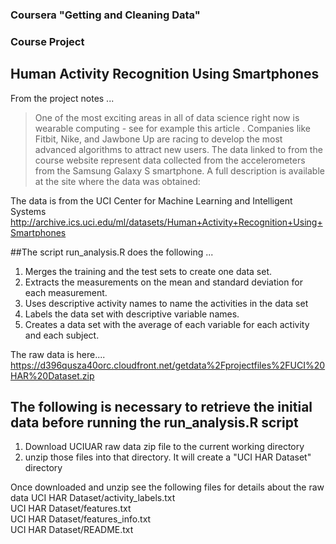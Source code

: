 ### Coursera "Getting and Cleaning Data"
### Course Project

## Human Activity Recognition Using Smartphones 
From the project notes ...
> One of the most exciting areas in all of data science right now is wearable
> computing - see for example this article . Companies like Fitbit, Nike, and 
> Jawbone Up are racing to develop the most advanced algorithms to attract new 
> users. The data linked to from the course website represent data collected from 
> the accelerometers from the Samsung Galaxy S smartphone. A full description is 
> available at the site where the data was obtained: 

The data is from the UCI Center for Machine Learning and Intelligent Systems 
http://archive.ics.uci.edu/ml/datasets/Human+Activity+Recognition+Using+Smartphones

##The script run_analysis.R does the following ... 
1. Merges the training and the test sets to create one data set.
2. Extracts the measurements on the mean and standard deviation for each measurement. 
3. Uses descriptive activity names to name the activities in the data set
4. Labels the data set with descriptive variable names. 
5. Creates a data set with the average of each variable for each activity and 
each subject.

The raw data is here....
https://d396qusza40orc.cloudfront.net/getdata%2Fprojectfiles%2FUCI%20HAR%20Dataset.zip

## The following is necessary to retrieve the initial data before running the run_analysis.R script
1. Download UCIUAR raw data zip file to the current working directory
2. unzip those files into that directory. It will create a "UCI HAR Dataset" directory

Once downloaded and unzip see the following files for details about the raw data
 UCI HAR Dataset/activity_labels.txt  
 UCI HAR Dataset/features.txt  
 UCI HAR Dataset/features_info.txt  
 UCI HAR Dataset/README.txt